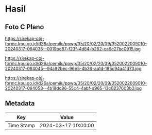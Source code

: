 # Hasil

## Foto C Plano

https://sirekap-obj-formc.kpu.go.id/d26a/pemilu/ppwp/35/20/02/20/09/3520022009010-20240317-094035--0019bc87-f23f-4d84-b292-ca6c27bc0915.jpg

https://sirekap-obj-formc.kpu.go.id/d26a/pemilu/ppwp/35/20/02/20/09/3520022009010-20240317-094045--94a92bec-96e5-4b36-aa1d-185c94a41d73.jpg

https://sirekap-obj-formc.kpu.go.id/d26a/pemilu/ppwp/35/20/02/20/09/3520022009010-20240317-094053--4b18dc86-55c4-4abf-a965-13c0237003b3.jpg


## Metadata

| Key        | Value               |
| ---------- | ------------------- |
| Time Stamp | 2024-03-17 10:00:00 |



